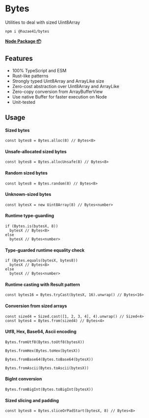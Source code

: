 # Bytes

Utilities to deal with sized Uint8Array

```bash
npm i @hazae41/bytes
```

[**Node Package 📦**](https://www.npmjs.com/package/@hazae41/bytes)

## Features
- 100% TypeScript and ESM
- Rust-like patterns
- Strongly typed Uint8Array and ArrayLike size
- Zero-cost abstraction over Uint8Array and ArrayLike
- Zero-copy conversion from ArrayBufferView
- Use native Buffer for faster execution on Node
- Unit-tested

## Usage

#### Sized bytes

```tsx
const bytes8 = Bytes.alloc(8) // Bytes<8>
```

#### Unsafe-allocated sized bytes

```tsx
const bytes8 = Bytes.allocUnsafe(8) // Bytes<8>
```

#### Random sized bytes

```tsx
const bytes8 = Bytes.random(8) // Bytes<8>
```

#### Unknown-sized bytes

```tsx
const bytesX = new Uint8Array(8) // Bytes<number>
```

#### Runtime type-guarding

```tsx
if (Bytes.is(bytesX, 8))
  bytesX // Bytes<8>
else
  bytesX // Bytes<number>
```

#### Type-guarded runtime equality check

```tsx
if (Bytes.equals(bytesX, bytes8))
  bytesX // Bytes<8>
else
  bytesX // Bytes<number>
```

#### Runtime casting with Result pattern

```tsx
const bytes16 = Bytes.tryCast(bytesX, 16).unwrap() // Bytes<16>
```

#### Conversion from sized arrays

```tsx
const sized4 = Sized.cast([1, 2, 3, 4], 4).unwrap() // Sized<4>
const bytes4 = Bytes.from(sized4) // Bytes<4>
```

#### Utf8, Hex, Base64, Ascii encoding

```tsx
Bytes.fromUtf8(Bytes.toUtf8(bytesX))
```

```tsx
Bytes.fromHex(Bytes.toHex(bytesX))
```

```tsx
Bytes.fromBase64(Bytes.toBase64(bytesX))
```

```tsx
Bytes.fromAscii(Bytes.toAscii(bytesX))
```

#### BigInt conversion

```tsx
Bytes.fromBigInt(Bytes.toBigInt(bytesX))
```

#### Sized slicing and padding

```tsx
const bytes8 = Bytes.sliceOrPadStart(bytesX, 8) // Bytes<8>
```